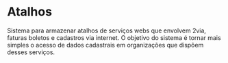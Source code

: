 # Atalhos
Sistema para armazenar atalhos de serviços webs que envolvem 2via, faturas boletos e cadastros via internet. 
O objetivo do sistema é tornar mais simples o acesso de dados cadastrais em organizações que dispõem desses serviços.
